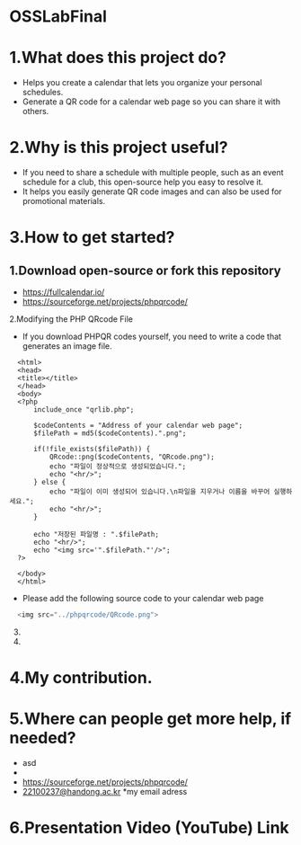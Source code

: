 # OSSLabFinal

1.What does this project do?
==========================
  - Helps you create a calendar that lets you organize your personal schedules.
  - Generate a QR code for a calendar web page so you can share it with others.

2.Why is this project useful?
==========================
  - If you need to share a schedule with multiple people, such as an event schedule for a club, this open-source help you easy to resolve it.
  - It helps you easily generate QR code images and can also be used for promotional materials.

3.How to get started?
==========================
  1.Download open-source or fork this repository 
  ---------------------------------------------
  - https://fullcalendar.io/
  - https://sourceforge.net/projects/phpqrcode/
  
  2.Modifying the PHP QRcode File 
  - If you download PHPQR codes yourself, you need to write a code that generates an image file.
  ```
    <html>
    <head>
    <title></title>
    </head>
    <body>
    <?php
        include_once "qrlib.php";

        $codeContents = "Address of your calendar web page";
        $filePath = md5($codeContents).".png";

        if(!file_exists($filePath)) {
            QRcode::png($codeContents, "QRcode.png");
            echo "파일이 정상적으로 생성되었습니다.";
            echo "<hr/>";
        } else {
            echo "파일이 이미 생성되어 있습니다.\n파일을 지우거나 이름을 바꾸어 실행하세요.";
            echo "<hr/>";
        }

        echo "저장된 파일명 : ".$filePath;
        echo "<hr/>";
        echo "<img src='".$filePath."'/>";
    ?>

    </body>
    </html>
   ```
   
   -  Please add the following source code to your calendar web page
  ```c
    <img src="../phpqrcode/QRcode.png">
  ```
   
  3.
  
  4.



4.My contribution.
==========================



5.Where can people get more help, if needed?
==========================
  - asd
  -  
  - https://sourceforge.net/projects/phpqrcode/
  - 22100237@handong.ac.kr
    *my email adress


6.Presentation Video (YouTube) Link
==========================


